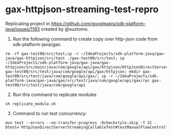 # gax-httpjson-streaming-test-repro
Replicating project in https://github.com/googleapis/sdk-platform-java/issues/1193 created by @suztomo.

1. Run the following command to create copy over http-json code from sdk-platform-java/gax:
```
rm -rf gax-test00/src/test;cp -r ~/IdeaProjects/sdk-platform-java/gax-java/gax-httpjson/src/test ./gax-test00/src/test; cp ~/IdeaProjects/sdk-platform-java/gax-java/gax-httpjson/src/main/java/com/google/api/gax/httpjson/HttpJsonDirectServerStreamingCallable.java gax-test00/src/test/java/com/google/api/gax/httpjson; mkdir gax-test00/src/test/java/com/google/api/gax/; cp -r ~/IdeaProjects/sdk-platform-java/gax-java/gax/src/test/java/com/google/api/gax/rpc gax-test00/src/test/java/com/google/api
```

2. Run this command to replicate modules
```
sh replicate_module.sh
```
3. Command to run test concurrency:
```
mvn test --errors --no-transfer-progress -Dcheckstyle.skip -T 2C -Dtest='HttpJsonDirectServerStreamingCallableTest#testManualFlowControl*'
```

